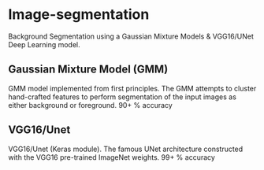 # Image-segmentation
Background Segmentation using a Gaussian Mixture Models &amp; VGG16/UNet Deep Learning model.

## Gaussian Mixture Model (GMM)
GMM model implemented from first principles. The GMM attempts to cluster hand-crafted features to 
perform segmentation of the input images as either background or foreground.
90+ % accuracy

## VGG16/Unet 
VGG16/Unet (Keras module). The famous UNet architecture constructed with the VGG16 pre-trained ImageNet weights.
99+ % accuracy

